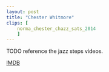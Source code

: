```yaml
---
layout: post
title: "Chester Whitmore"
clips: [
    norma_chester_chazz_sats_2014
    ]
---
```


TODO reference the jazz steps videos.

[IMDB](https://www.imdb.com/name/nm0926223/)